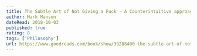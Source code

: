 ```yaml
---
title: The Subtle Art of Not Giving a Fuck - A Counterintuitive approach to Living a Good Life
author: Mark Manson
dateRead: 2018-10-03
published: true
rating: 8
tags: ['Philosophy']
url: https://www.goodreads.com/book/show/39288400-the-subtle-art-of-not-giving-a-f-uck
---
```

